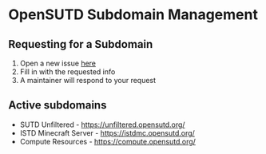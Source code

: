 # OpenSUTD Subdomain Management

## Requesting for a Subdomain

1. Open a new issue [here](https://github.com/OpenSUTD/subdomains/issues/new?assignees=tlkh&labels=pending&template=subdomain-request.md&title=%5BREQ%5D+subdomain.opensutd.org)
2. Fill in with the requested info
3. A maintainer will respond to your request

## Active subdomains

* SUTD Unfiltered - https://unfiltered.opensutd.org/
* ISTD Minecraft Server - https://istdmc.opensutd.org/
* Compute Resources - https://compute.opensutd.org/
